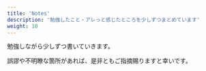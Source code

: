 ```yaml
---
title: 'Notes'
description: '勉強したこと・アレっと感じたところを少しずつまとめています'
weight: 10
---
```


勉強しながら少しずつ書いていきます。

誤謬や不明瞭な箇所があれば、是非ともご指摘賜りますと幸いです。
